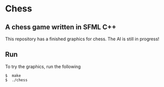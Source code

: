 # Chess
## A chess game written in SFML C++

This repository has a finished graphics for chess.
The AI is still in progress!

## Run

To try the graphics, run the following

```
$  make
$  ./chess
```
